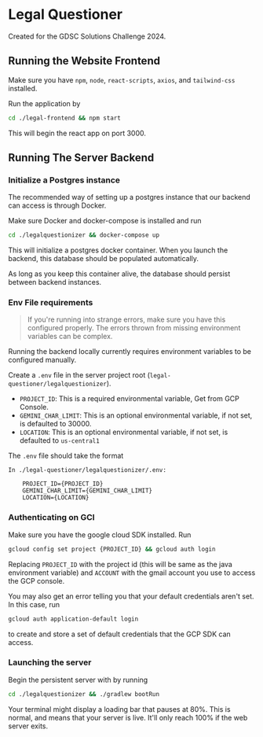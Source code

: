 # Legal Questioner

Created for the GDSC Solutions Challenge 2024.

## Running the Website Frontend

Make sure you have `npm`, `node`, `react-scripts`, `axios`, and `tailwind-css` installed.

Run the application by
```sh
cd ./legal-frontend && npm start
```
This will begin the react app on port 3000.

## Running The Server Backend

### Initialize a Postgres instance

The recommended way of setting up a postgres instance that our backend can access is through Docker.

Make sure Docker and docker-compose is installed and run
```sh
cd ./legalquestionizer && docker-compose up
```
This will initialize a postgres docker container. When you launch the backend, this database should be populated automatically.

As long as you keep this container alive, the database should persist between backend instances.

### Env File requirements

> If you're running into strange errors, make sure you have this configured properly. The errors thrown from missing environment variables can be complex. 

Running the backend locally currently requires environment variables to be configured manually.


Create a `.env` file in the server project root (`legal-questioner/legalquestionizer`).

- `PROJECT_ID`: This is a required environmental variable, Get from GCP Console.
- `GEMINI_CHAR_LIMIT`: This is an optional environmental variable, if not set, is defaulted to 30000.
- `LOCATION`: This is an optional environmental variable, if not set, is defaulted to `us-central1`

The `.env` file should take the format
```
In ./legal-questioner/legalquestionizer/.env:

    PROJECT_ID={PROJECT_ID}
    GEMINI_CHAR_LIMIT={GEMINI_CHAR_LIMIT}
    LOCATION={LOCATION}
```

### Authenticating on GCI

Make sure you have the google cloud SDK installed. Run
```sh
gcloud config set project {PROJECT_ID} && gcloud auth login
```
Replacing `PROJECT_ID` with the project id (this will be same as the java environment variable) and `ACCOUNT` with the gmail account you use to access the GCP console. 

You may also get an error telling you that your default credentials aren't set. In this case, run
```sh
gcloud auth application-default login
```
to create and store a set of default credentials that the GCP SDK can access.

### Launching the server

Begin the persistent server with by running
```sh
cd ./legalquestionizer && ./gradlew bootRun
```
Your terminal might display a loading bar that pauses at 80%. This is normal, and means that your server is live. It'll only reach 100% if the web server exits.